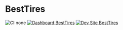 # BestTires

![CI none](https://img.shields.io/badge/ci-none-orange.svg)
[![Dashboard BestTires](https://img.shields.io/badge/dashboard-BestTires-yellow.svg)](https://dashboard.pantheon.io/sites/c4979f08-6f8c-47be-a958-db9f936f2b9b#dev/code)
[![Dev Site BestTires](https://img.shields.io/badge/site-BestTires-blue.svg)](http://dev-BestTires.pantheonsite.io/)